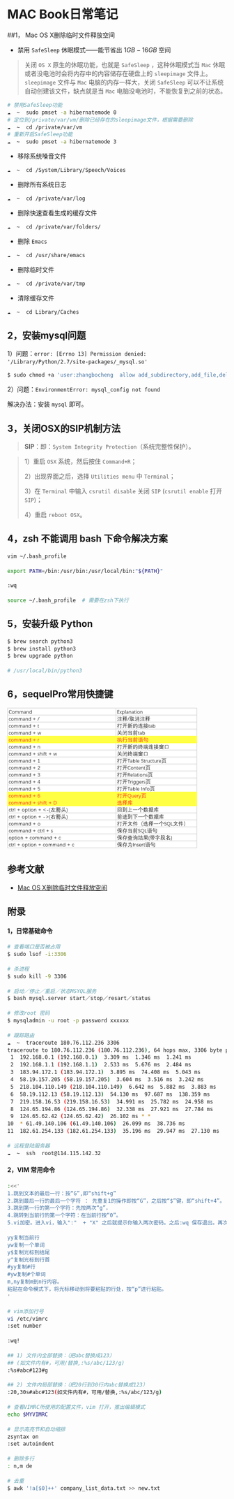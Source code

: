 # MAC Book日常笔记

##1， Mac OS X删除临时文件释放空间

- 禁用 `SafeSleep` 休眠模式——能节省出 $1GB-16GB$ 空间

> 关闭 `OS X` 原生的休眠功能，也就是 `SafeSleep`	，这种休眠模式当 `Mac` 休眠或者没电池时会将内存中的内容储存在硬盘上的 `sleepimage` 文件上。 `sleepimage` 文件与 `Mac` 电脑的内存一样大，关闭 `SafeSleep` 可以不让系统自动创建该文件，缺点就是当 `Mac` 电脑没电池时，不能恢复到之前的状态。

```bash
# 禁用SafeSleep功能
☁  ~  sudo pmset -a hibernatemode 0
# 定位到/private/var/vm/删除已经存在的sleepimage文件，根据需要删除
☁  ~  cd /private/var/vm
# 重新开启SafeSleep功能
☁  ~  sudo pmset -a hibernatemode 3
```

- 移除系统嗓音文件

```bash
☁  ~  cd /System/Library/Speech/Voices
```

- 删除所有系统日志

```bash
☁  ~  cd /private/var/log
```

- 删除快速查看生成的缓存文件

```bash
☁  ~  cd /private/var/folders/
```

- 删除 `Emacs`

```bash
☁  ~  cd /usr/share/emacs
```

- 删除临时文件

```bash
☁  ~  cd /private/var/tmp
```

- 清除缓存文件

```bash
☁  ~  cd Library/Caches
```

## 2，安装mysql问题

1）问题：`error: [Errno 13] Permission denied: '/Library/Python/2.7/site-packages/_mysql.so' `

```bash
$ sudo chmod +a 'user:zhangbocheng  allow add_subdirectory,add_file,delete_child,directory_inherit' /Library/Python/2.7/site-packages   
```

2）问题：`EnvironmentError: mysql_config not found`

解决办法：安装 `mysql` 即可。

## 3，关闭OSX的SIP机制方法

> **SIP**：即：`System Integrity Protection`（系统完整性保护）。

> 1）重启 `OSX` 系统，然后按住 `Command+R`；
>
> 2）出现界面之后，选择 `Utilities menu` 中 `Terminal`；
>
> 3）在 `Terminal` 中输入 `csrutil disable` 关闭 `SIP` (`csrutil enable` 打开 `SIP`)；
>
> 4）重启 `reboot OSX`。

## 4，zsh 不能调用 bash 下命令解决方案

```bash
vim ~/.bash_profile

export PATH=/bin:/usr/bin:/usr/local/bin:"${PATH}"

:wq

source ~/.bash_profile  # 需要在zsh下执行
```

## 5，安装升级 Python

```bash
$ brew search python3
$ brew install python3
$ brew upgrade python

# /usr/local/bin/python3
```

## 6，sequelPro常用快捷键

![image-20200910225540431](images/image-20200910225540431.png)

## 参考文献

- [Mac OS X删除临时文件释放空间](https://blog.csdn.net/x_focus/article/details/50042385)



## 附录

#### 1，日常基础命令

```bash
# 查看端口是否被占用
$ sudo lsof -i:3306

# 杀进程
$ sudo kill -9 3306

# 启动／停止／重启／状态MSYQL服务
$ bash mysql.server start／stop／resart／status

# 修改root 密码    
$ mysqladmin -u root -p password xxxxxx

# 跟踪路由
☁  ~  traceroute 180.76.112.236 3306 
traceroute to 180.76.112.236 (180.76.112.236), 64 hops max, 3306 byte packets
 1  192.168.0.1 (192.168.0.1)  3.309 ms  1.346 ms  1.241 ms
 2  192.168.1.1 (192.168.1.1)  2.533 ms  5.676 ms  2.484 ms
 3  183.94.172.1 (183.94.172.1)  3.895 ms  74.408 ms  5.043 ms
 4  58.19.157.205 (58.19.157.205)  3.604 ms  3.516 ms  3.242 ms
 5  218.104.110.149 (218.104.110.149)  6.642 ms  5.882 ms  3.883 ms
 6  58.19.112.13 (58.19.112.13)  54.130 ms  97.687 ms  138.359 ms
 7  219.158.16.53 (219.158.16.53)  34.991 ms  25.782 ms  24.958 ms
 8  124.65.194.86 (124.65.194.86)  32.338 ms  27.921 ms  27.784 ms
 9  124.65.62.42 (124.65.62.42)  26.102 ms * *
10  * 61.49.140.106 (61.49.140.106)  26.099 ms  38.736 ms
11  182.61.254.133 (182.61.254.133)  35.196 ms  29.947 ms  27.130 ms

# 远程登陆服务器
☁  ~  ssh  root@114.115.142.32
```

#### 2，VIM 常用命令

```bash
:<<'
1.跳到文本的最后一行：按“G”,即“shift+g”
2.跳到最后一行的最后一个字符 ： 先重复1的操作即按“G”，之后按“$”键，即“shift+4”。
3.跳到第一行的第一个字符：先按两次“g”，
4.跳转到当前行的第一个字符：在当前行按“0”。
5.vi加密。进入vi，输入":"  + "X" 之后就提示你输入两次密码。之后:wq 保存退出。再次进入时就提示你输入密码了。如果你不想要密码了，就:X 提示你输入密码时连续按两次回车，就搞定了。

yy复制当前行
yw复制一个单词
y$复制光标到结尾
y^复制光标到行首
#yy复制#行
#yw复制#个单词
m,ny复制m到n行内容。
粘贴在命令模式下，将光标移动到将要粘贴的行处，按“p”进行粘贴。
'

# vim添加行号
vi /etc/vimrc
:set number

:wq!

## 1) 文件内全部替换：（把abc替换成123）
## (如文件内有#，可用/替换,:%s/abc/123/g)
:%s#abc#123#g 

## 2) 文件内局部替换：（把20行到30行内abc替换成123）
:20,30s#abc#123(如文件内有#，可用/替换,:%s/abc/123/g)

# 查看VIMRC所使用的配置文件，vim 打开，推出编辑模式
echo $MYVIMRC

# 显示高亮节和自动缩排
zsyntax on
:set autoindent

# 删除多行
: n,m de

# 去重
$ awk '!a[$0]++' company_list_data.txt >> new.txt
```

